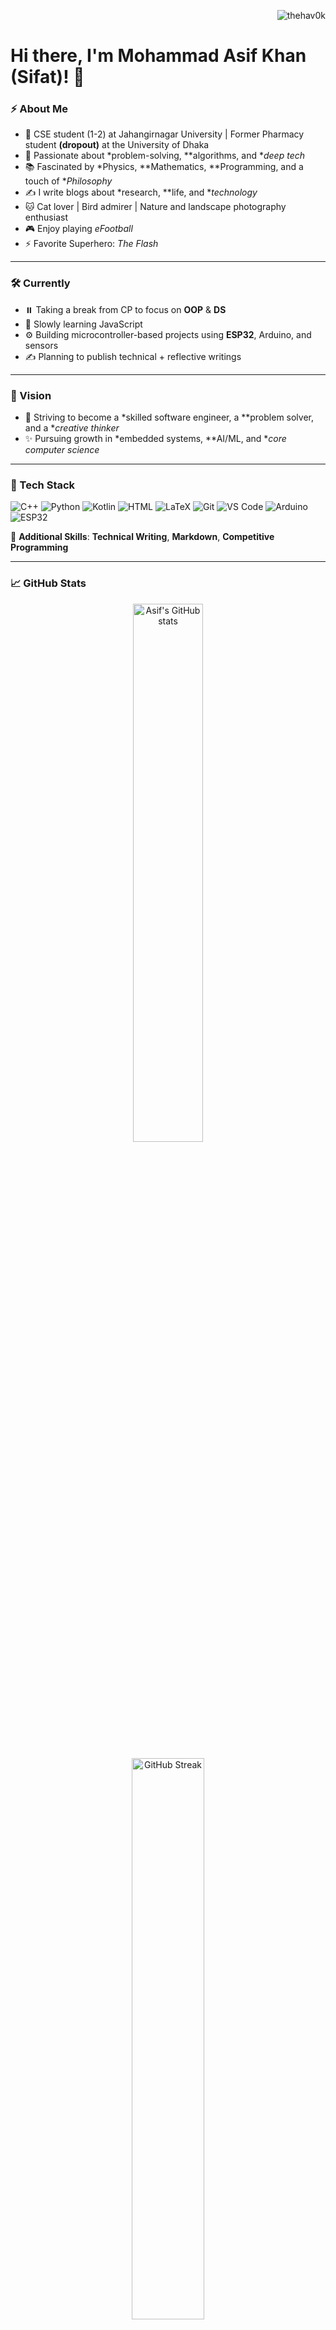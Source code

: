 <p align="right">
  <img src="https://komarev.com/ghpvc/?username=thehav0k&label=Profile%20Views&color=0e75b6&style=flat" alt="thehav0k" />
</p>

# Hi there, I'm Mohammad Asif Khan (Sifat)! 👋

### ⚡ About Me
- 🚀 CSE student (1-2) at Jahangirnagar University | Former Pharmacy student **(dropout)** at the University of Dhaka
- 🧠 Passionate about *problem-solving, **algorithms, and **deep tech*
- 📚 Fascinated by *Physics, **Mathematics, **Programming, and a touch of **Philosophy*
- ✍️ I write blogs about *research, **life, and **technology*
- 🐱 Cat lover | Bird admirer | Nature and landscape photography enthusiast
- 🎮 Enjoy playing *eFootball*
- ⚡ Favorite Superhero: *The Flash*

---

### 🛠️ Currently
- ⏸️ Taking a break from CP to focus on **OOP** & **DS**
- 🧠 Slowly learning JavaScript
- ⚙️ Building microcontroller-based projects using **ESP32**, Arduino, and sensors
- ✍️ Planning to publish technical + reflective writings

---

### 🌟 Vision
- 🎯 Striving to become a *skilled software engineer, a **problem solver, and a **creative thinker*
- ✨ Pursuing growth in *embedded systems, **AI/ML, and **core computer science*

---

### 🧰 Tech Stack
![C++](https://img.shields.io/badge/C++-00599C?style=for-the-badge&logo=cplusplus&logoColor=white)
![Python](https://img.shields.io/badge/Python-3776AB?style=for-the-badge&logo=python&logoColor=white)
![Kotlin](https://img.shields.io/badge/Kotlin-0095D5?style=for-the-badge&logo=kotlin&logoColor=white)
![HTML](https://img.shields.io/badge/HTML5-E34F26?style=for-the-badge&logo=html5&logoColor=white)
![LaTeX](https://img.shields.io/badge/LaTeX-008080?style=for-the-badge&logo=latex&logoColor=white)
![Git](https://img.shields.io/badge/Git-F05032?style=for-the-badge&logo=git&logoColor=white)
![VS Code](https://img.shields.io/badge/VSCode-007ACC?style=for-the-badge&logo=visual-studio-code&logoColor=white)
![Arduino](https://img.shields.io/badge/Arduino-00979D?style=for-the-badge&logo=arduino&logoColor=white)
![ESP32](https://img.shields.io/badge/ESP32-323232?style=for-the-badge&logo=espressif&logoColor=white)

📝 **Additional Skills**: **Technical Writing**, **Markdown**, **Competitive Programming**

---

### 📈 GitHub Stats
<p align="center">
  <img src="https://github-readme-stats.vercel.app/api?username=thehav0k&show_icons=true&theme=radical" alt="Asif's GitHub stats" width="47%" />
</p>
<p align="center">
  <img src="https://github-readme-streak-stats.herokuapp.com/?user=thehav0k&theme=radical" alt="GitHub Streak" width="48%" />
</p>
<p align="center">
  <img src="https://github-readme-stats.vercel.app/api/top-langs/?username=thehav0k&layout=compact&langs_count=8&theme=onedark&hide_border=true&card_width=450&title_color=58a6ff&text_color=ffffff&icon_color=58a6ff" alt="Top Languages">
</p>

---

### 🛠️ Projects
- 🤖 **Smart Obstacle-Avoiding Robot** – Built using **ESP32**, ultrasonic sensors & C++
- 🎵 **Discord Music Bot** – A Bangla-command music bot with YouTube API

---

### 📫 Let's Connect!
- [![](https://img.shields.io/badge/GitHub-181717?logo=github)](https://github.com/thehav0k)
- [![](https://img.shields.io/badge/Codeforces-445f9d?logo=codeforces)](https://codeforces.com/profile/A.SIF.AT)
- [![](https://img.shields.io/badge/LinkedIn-0077B5?logo=linkedin)](https://www.linkedin.com/in/mdasifkhansifat/)

---

### ✨ Quote
> _“No matter how fast you run, you can't escape reality.”_

---

![Problem Solver](https://img.shields.io/badge/-Problem%20Solver-blueviolet?style=for-the-badge)
![Nature Lover](https://img.shields.io/badge/-Nature%20Lover-228B22?style=for-the-badge)
![Tech Explorer](https://img.shields.io/badge/-Tech%20Explorer-FFA500?style=for-the-badge)
![Embedded Enthusiast](https://img.shields.io/badge/-Embedded%20Enthusiast-green?style=for-the-badge)
